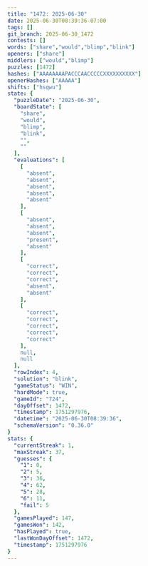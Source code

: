 ```yaml
---
title: "1472: 2025-06-30"
date: 2025-06-30T08:39:36-07:00
tags: []
git_branch: 2025-06-30_1472
contests: []
words: ["share","would","blimp","blink"]
openers: ["share"]
middlers: ["would","blimp"]
puzzles: [1472]
hashes: ["AAAAAAAAPACCCAACCCCCXXXXXXXXXX"]
openerHashes: ["AAAAA"]
shifts: ["hsqwu"]
state: {
  "puzzleDate": "2025-06-30",
  "boardState": [
    "share",
    "would",
    "blimp",
    "blink",
    "",
    ""
  ],
  "evaluations": [
    [
      "absent",
      "absent",
      "absent",
      "absent",
      "absent"
    ],
    [
      "absent",
      "absent",
      "absent",
      "present",
      "absent"
    ],
    [
      "correct",
      "correct",
      "correct",
      "absent",
      "absent"
    ],
    [
      "correct",
      "correct",
      "correct",
      "correct",
      "correct"
    ],
    null,
    null
  ],
  "rowIndex": 4,
  "solution": "blink",
  "gameStatus": "WIN",
  "hardMode": true,
  "gameId": "724",
  "dayOffset": 1472,
  "timestamp": 1751297976,
  "datetime": "2025-06-30T08:39:36",
  "schemaVersion": "0.36.0"
}
stats: {
  "currentStreak": 1,
  "maxStreak": 37,
  "guesses": {
    "1": 0,
    "2": 5,
    "3": 36,
    "4": 62,
    "5": 28,
    "6": 11,
    "fail": 5
  },
  "gamesPlayed": 147,
  "gamesWon": 142,
  "hasPlayed": true,
  "lastWonDayOffset": 1472,
  "timestamp": 1751297976
}
---
```

<!-- more -->
